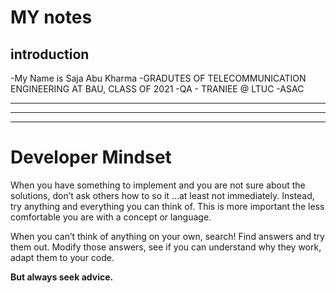 # MY notes
## introduction
-My Name is Saja Abu Kharma
-GRADUTES OF TELECOMMUNICATION ENGINEERING AT BAU, CLASS OF 2021
-QA - TRANIEE @ LTUC -ASAC

-----------------------------------------------
-----------------------------------------------
-----------------------------------------------


<h1>Developer Mindset</h1>

<p> When you have something to implement and you are not sure about the solutions, don’t ask others how to so it …at least not immediately. Instead, try anything and everything you can think of. This is more important the less comfortable you are with a concept or language.

When you can’t think of anything on your own, search! Find answers and try them out. Modify those answers, see if you can understand why they work, adapt them to your code.

<strong>But always seek advice.<strong>
</p>
